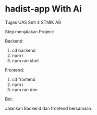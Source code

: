 # hadist-app With Ai
Tugas UAS Smt 4 STMIK AB

Step menjalakan Project:

Backend: 
1. cd backend
2. npm i
3. npm run start

Frontend:
1. cd frontend
2. npm i
3. npm run dev

Bot:


Jalankan Backend dan frontend bersamaan.


